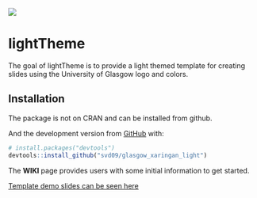 
<!-- README.md is generated from README.Rmd. Please edit that file -->

[![](https://img.shields.io/badge/lifecycle-under%20development-blue.svg)](https://lifecycle.r-lib.org/articles/stages.html#under%20development)

# lightTheme

The goal of lightTheme is to provide a light themed template for
creating slides using the University of Glasgow logo and colors.

## Installation

The package is not on CRAN and can be installed from github.

And the development version from [GitHub](https://github.com/) with:

``` r
# install.packages("devtools")
devtools::install_github("svd09/glasgow_xaringan_light")
```

The **WIKI** page provides users with some initial information to get
started.

[Template demo slides can be seen
here](https://svd09.github.io/lighttheme_demo/)
